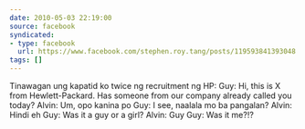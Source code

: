 ```yaml
---
date: 2010-05-03 22:19:00
source: facebook
syndicated:
- type: facebook
  url: https://www.facebook.com/stephen.roy.tang/posts/119593841393048
tags: []
---
```


Tinawagan ung kapatid ko twice ng recruitment ng HP: Guy: Hi, this is X from Hewlett-Packard. Has someone from our company already called you today? Alvin: Um, opo kanina po Guy: I see, naalala mo ba pangalan? Alvin: Hindi eh Guy: Was it a guy or a girl? Alvin: Guy Guy: Was it me?!?
